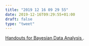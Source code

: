 ```yaml
---
title: "2019 12 16 09 29 55"
date: 2019-12-16T09:29:55+01:00
draft: false
type: "tweet"
---
```

[Handouts for Bayesian Data Analysis ](https://psyc-bayes-notes.netlify.com).
